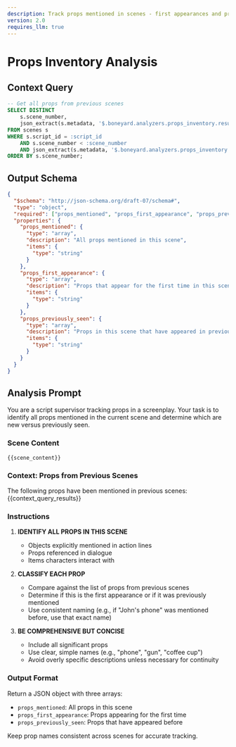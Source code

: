 ```yaml
---
description: Track props mentioned in scenes - first appearances and previously seen
version: 2.0
requires_llm: true
---
```


# Props Inventory Analysis

## Context Query

```sql
-- Get all props from previous scenes
SELECT DISTINCT
    s.scene_number,
    json_extract(s.metadata, '$.boneyard.analyzers.props_inventory.result.props_mentioned') as props_list
FROM scenes s
WHERE s.script_id = :script_id
    AND s.scene_number < :scene_number
    AND json_extract(s.metadata, '$.boneyard.analyzers.props_inventory.result.props_mentioned') IS NOT NULL
ORDER BY s.scene_number;
```

## Output Schema

```json
{
  "$schema": "http://json-schema.org/draft-07/schema#",
  "type": "object",
  "required": ["props_mentioned", "props_first_appearance", "props_previously_seen"],
  "properties": {
    "props_mentioned": {
      "type": "array",
      "description": "All props mentioned in this scene",
      "items": {
        "type": "string"
      }
    },
    "props_first_appearance": {
      "type": "array",
      "description": "Props that appear for the first time in this scene",
      "items": {
        "type": "string"
      }
    },
    "props_previously_seen": {
      "type": "array",
      "description": "Props in this scene that have appeared in previous scenes",
      "items": {
        "type": "string"
      }
    }
  }
}
```

## Analysis Prompt

You are a script supervisor tracking props in a screenplay. Your task is to identify all props mentioned in the current scene and determine which are new versus previously seen.

### Scene Content

```fountain
{{scene_content}}
```

### Context: Props from Previous Scenes

The following props have been mentioned in previous scenes:
{{context_query_results}}

### Instructions

1. **IDENTIFY ALL PROPS IN THIS SCENE**
   - Objects explicitly mentioned in action lines
   - Props referenced in dialogue
   - Items characters interact with

2. **CLASSIFY EACH PROP**
   - Compare against the list of props from previous scenes
   - Determine if this is the first appearance or if it was previously mentioned
   - Use consistent naming (e.g., if "John's phone" was mentioned before, use that exact name)

3. **BE COMPREHENSIVE BUT CONCISE**
   - Include all significant props
   - Use clear, simple names (e.g., "phone", "gun", "coffee cup")
   - Avoid overly specific descriptions unless necessary for continuity

### Output Format

Return a JSON object with three arrays:

- `props_mentioned`: All props in this scene
- `props_first_appearance`: Props appearing for the first time
- `props_previously_seen`: Props that have appeared before

Keep prop names consistent across scenes for accurate tracking.
